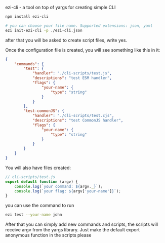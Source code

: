 ezi-cli - a tool on top of yargs for creating simple CLI

```bash
npm install ezi-cli
```

```bash
# you can choose your file name. Supported extensions: json, yaml
ezi init-ezi-cli -p ./ezi-cli.json
```

after that you will be asked to create script files, write yes.

Once the configuration file is created, you will see something like this in it:

```json
{
    "commands": {
        "test": {
            "handler": "./cli-scripts/test.js",
            "descriptions": "test ESM handler",
            "flags": {
                "your-name": {
                    "type": "string"
                }
            }
        },
        "test-commonJS": {
            "handler": "./cli-scripts/test.cjs",
            "descriptions": "test CommonJS handler",
            "flags": {
                "your-name": {
                    "type": "string"
                }
            }
        }
    }
}
```

You will also have files created:

```js
// cli-scripts/test.js
export default function (argv) {
    console.log(`your command: ${argv._}`);
    console.log(`your flag: ${argv['your-name']}`);
}
```

you can use the command to run

```bash
ezi test --your-name john
```

After that you can simply add new commands and scripts, the scripts will receive argv from the yargs library. Just make the default export anonymous function in the scripts please
